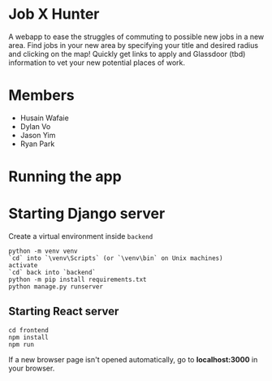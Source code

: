# Job X Hunter
A webapp to ease the struggles of commuting to possible new jobs in a new area. Find jobs in your new area by specifying your title and desired radius and clicking on the map!
Quickly get links to apply and Glassdoor (tbd) information to vet your new potential places of work.

# Members
- Husain Wafaie
- Dylan Vo
- Jason Yim
- Ryan Park
  
# Running the app
# Starting Django server
Create a virtual environment inside `backend`
```
python -m venv venv
`cd` into `\venv\Scripts` (or `\venv\bin` on Unix machines) 
activate
`cd` back into `backend`
python -m pip install requirements.txt
python manage.py runserver
```
## Starting React server
```
cd frontend
npm install
npm run
```

If a new browser page isn't opened automatically, go to **localhost:3000** in your browser.
